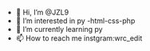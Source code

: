 - 👋 Hi, I’m @JZL9
- 👀 I’m interested in py -html-css-php
- 🌱 I’m currently learning py
- 📫 How to reach me instgram:wrc_edit

<!---
JZL9/JZL9 is a ✨ special ✨ repository because its `README.md` (this file) appears on your GitHub profile.
You can click the Preview link to take a look at your changes.
--->
